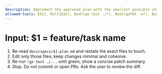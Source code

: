 ```yaml
---
description: Implement the approved plan with the smallest possible change
allowed-tools: Edit, MultiEdit, Bash(go test ./*), Bash(gofmt -w*), Bash(go vet*)
---
```

# Input: $1 = feature/task name

1) Re-read `docs/specs/$1-plan.md` and restate the exact files to touch.
2) Edit only those files; keep changes minimal and cohesive.
3) Re-run `!go test ./...` until green; show a concise patch summary.
4) Stop. Do not commit or open PRs. Ask the user to review the diff.

